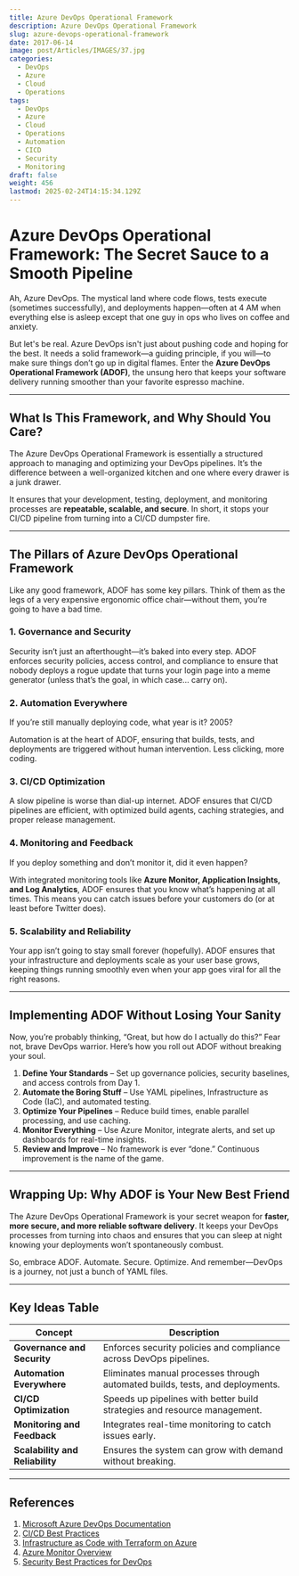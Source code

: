 ```yaml
---
title: Azure DevOps Operational Framework
description: Azure DevOps Operational Framework
slug: azure-devops-operational-framework
date: 2017-06-14
image: post/Articles/IMAGES/37.jpg
categories:
  - DevOps
  - Azure
  - Cloud
  - Operations
tags:
  - DevOps
  - Azure
  - Cloud
  - Operations
  - Automation
  - CICD
  - Security
  - Monitoring
draft: false
weight: 456
lastmod: 2025-02-24T14:15:34.129Z
---
```

# Azure DevOps Operational Framework: The Secret Sauce to a Smooth Pipeline

Ah, Azure DevOps. The mystical land where code flows, tests execute (sometimes successfully), and deployments happen—often at 4 AM when everything else is asleep except that one guy in ops who lives on coffee and anxiety.

But let's be real. Azure DevOps isn't just about pushing code and hoping for the best. It needs a solid framework—a guiding principle, if you will—to make sure things don’t go up in digital flames. Enter the **Azure DevOps Operational Framework (ADOF)**, the unsung hero that keeps your software delivery running smoother than your favorite espresso machine.

***

## What Is This Framework, and Why Should You Care?

The Azure DevOps Operational Framework is essentially a structured approach to managing and optimizing your DevOps pipelines. It’s the difference between a well-organized kitchen and one where every drawer is a junk drawer.

It ensures that your development, testing, deployment, and monitoring processes are **repeatable, scalable, and secure**. In short, it stops your CI/CD pipeline from turning into a CI/CD dumpster fire.

***

## The Pillars of Azure DevOps Operational Framework

Like any good framework, ADOF has some key pillars. Think of them as the legs of a very expensive ergonomic office chair—without them, you’re going to have a bad time.

### 1. **Governance and Security**

Security isn’t just an afterthought—it’s baked into every step. ADOF enforces security policies, access control, and compliance to ensure that nobody deploys a rogue update that turns your login page into a meme generator (unless that’s the goal, in which case… carry on).

### 2. **Automation Everywhere**

If you’re still manually deploying code, what year is it? 2005?

Automation is at the heart of ADOF, ensuring that builds, tests, and deployments are triggered without human intervention. Less clicking, more coding.

### 3. **CI/CD Optimization**

A slow pipeline is worse than dial-up internet. ADOF ensures that CI/CD pipelines are efficient, with optimized build agents, caching strategies, and proper release management.

### 4. **Monitoring and Feedback**

If you deploy something and don’t monitor it, did it even happen?

With integrated monitoring tools like **Azure Monitor, Application Insights, and Log Analytics**, ADOF ensures that you know what’s happening at all times. This means you can catch issues before your customers do (or at least before Twitter does).

### 5. **Scalability and Reliability**

Your app isn’t going to stay small forever (hopefully). ADOF ensures that your infrastructure and deployments scale as your user base grows, keeping things running smoothly even when your app goes viral for all the right reasons.

***

## Implementing ADOF Without Losing Your Sanity

Now, you’re probably thinking, “Great, but how do I actually do this?” Fear not, brave DevOps warrior. Here’s how you roll out ADOF without breaking your soul.

1. **Define Your Standards** – Set up governance policies, security baselines, and access controls from Day 1.
2. **Automate the Boring Stuff** – Use YAML pipelines, Infrastructure as Code (IaC), and automated testing.
3. **Optimize Your Pipelines** – Reduce build times, enable parallel processing, and use caching.
4. **Monitor Everything** – Use Azure Monitor, integrate alerts, and set up dashboards for real-time insights.
5. **Review and Improve** – No framework is ever “done.” Continuous improvement is the name of the game.

***

## Wrapping Up: Why ADOF is Your New Best Friend

The Azure DevOps Operational Framework is your secret weapon for **faster, more secure, and more reliable software delivery**. It keeps your DevOps processes from turning into chaos and ensures that you can sleep at night knowing your deployments won’t spontaneously combust.

So, embrace ADOF. Automate. Secure. Optimize. And remember—DevOps is a journey, not just a bunch of YAML files.

***

## Key Ideas Table

| Concept                         | Description                                                                   |
| ------------------------------- | ----------------------------------------------------------------------------- |
| **Governance and Security**     | Enforces security policies and compliance across DevOps pipelines.            |
| **Automation Everywhere**       | Eliminates manual processes through automated builds, tests, and deployments. |
| **CI/CD Optimization**          | Speeds up pipelines with better build strategies and resource management.     |
| **Monitoring and Feedback**     | Integrates real-time monitoring to catch issues early.                        |
| **Scalability and Reliability** | Ensures the system can grow with demand without breaking.                     |

***

## References

1. [Microsoft Azure DevOps Documentation](https://learn.microsoft.com/en-us/azure/devops/)
2. [CI/CD Best Practices](https://azure.microsoft.com/en-us/solutions/devops/)
3. [Infrastructure as Code with Terraform on Azure](https://learn.microsoft.com/en-us/azure/developer/terraform/)
4. [Azure Monitor Overview](https://learn.microsoft.com/en-us/azure/azure-monitor/)
5. [Security Best Practices for DevOps](https://learn.microsoft.com/en-us/security/devops-security/)
